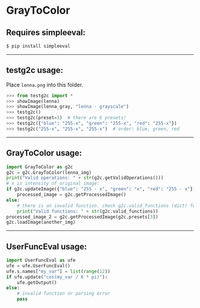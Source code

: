# GrayToColor
## Requires simpleeval:  
```bash
$ pip install simpleeval
```
---
## testg2c usage:
Place `lenna.png` into this folder.  
```python
>>> from testg2c import *
>>> showImage(lenna)
>>> showImage(lenna_gray, "lenna - grayscale")
>>> testg2c()
>>> testg2c(preset=3)  # there are 6 presets!
>>> testg2c({"blue": "255-x", "green": "255-x", "red": "255-x"})
>>> testg2c("255-x", "255-x", "255-x")  # order: blue, green, red
```
---
## GrayToColor usage:  
```python
import GrayToColor as g2c
g2c = g2c.GrayToColor(lenna_img)
print("Valid operations: " + str(g2c.getValidOperations()))
# x is intensity of original image:
if g2c.updateImage({"blue": "255 - x", "green": "x", "red": "255 - x"}):
    processed_image = g2c.getProcessedImage()
else:
    # there is an invalid function. check g2c.valid_functions (dict) for the specific channel
    print("Valid functions: " + str(g2c.valid_functions))
processed_image_2 = g2c.getProcessedImage(g2c.presets[3])
g2c.loadImage(another_img)
```

---
## UserFuncEval usage:  
```python
import UserFuncEval as ufe
ufe = ufe.UserFuncEval()
ufe.s.names["my_var"] = list(range(12))
if ufe.update("cos(my_var / 6 * pi)"):
    ufe.getOutput()
else:
    # invalid function or parsing error
    pass
```
